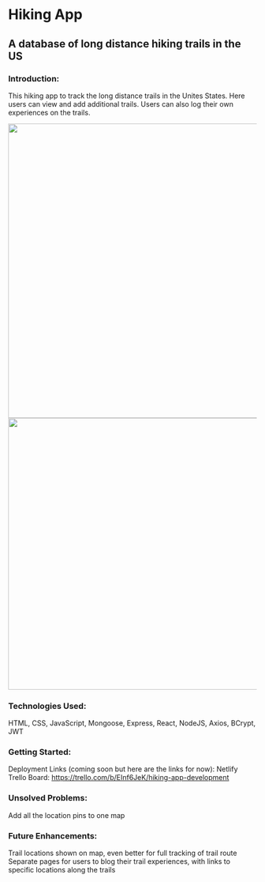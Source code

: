 # Hiking App

## A database of long distance hiking trails in the US

### Introduction:
This hiking app to track the long distance trails in the Unites States. Here users can view and add additional trails. Users can also log their own experiences on the trails.

<img width="596" alt="" src="">

<img width="550" alt="" src="">

### Technologies Used:
HTML, CSS, JavaScript, Mongoose, Express, React, NodeJS, Axios, BCrypt, JWT

### Getting Started:
Deployment Links (coming soon but here are the links for now):
  Netlify 
Trello Board: https://trello.com/b/EInf6JeK/hiking-app-development

### Unsolved Problems:
Add all the location pins to one map

### Future Enhancements:
Trail locations shown on map, even better for full tracking of trail route
Separate pages for users to blog their trail experiences, with links to specific locations along the trails
